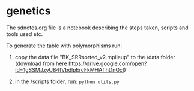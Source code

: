 # genetics

The sdnotes.org file is a notebook describing the steps taken, scripts and tools used etc.

To generate the table with polymorphisms run: 

1) copy the data file "BK_SRRsorted_v2.mpileup" to the /data folder (download from here https://drive.google.com/open?id=1gSSMJzyU84fVbdlpErcFkMHAfihDnQcI)

2) in the /scripts folder, run: `python utils.py`